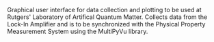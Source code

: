 Graphical user interface for data collection and plotting to be used at Rutgers' Laboratory of Artifical Quantum Matter.
Collects data from the Lock-In Amplifier and is to be synchronized with the Physical Property Measurement System using 
the MultiPyVu library.
